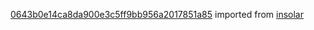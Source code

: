 [0643b0e14ca8da900e3c5ff9bb956a2017851a85](https://github.com/insolar/insolar/commit/0643b0e14ca8da900e3c5ff9bb956a2017851a85) imported from [insolar](https://github.com/insolar/insolar)
